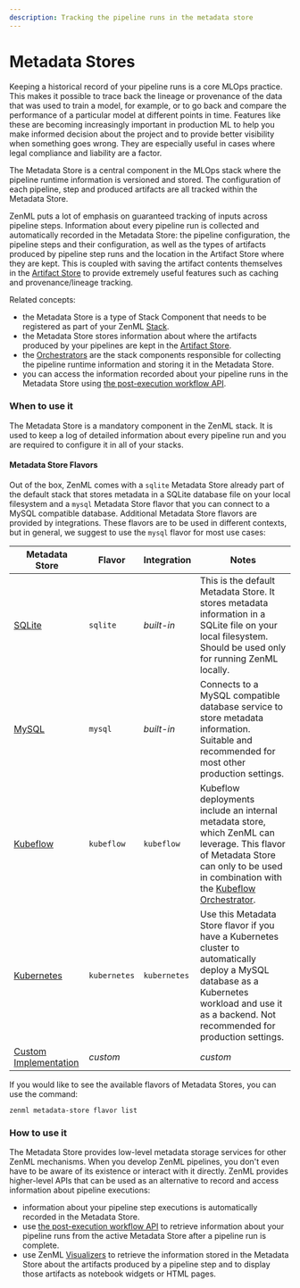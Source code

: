 ```yaml
---
description: Tracking the pipeline runs in the metadata store
---
```


# Metadata Stores

Keeping a historical record of your pipeline runs is a core MLOps practice. This makes it possible to trace back the lineage or provenance of the data that was used to train a model, for example, or to go back and compare the performance of a particular model at different points in time. Features like these are becoming increasingly important in production ML to help you make informed decision about the project and to provide better visibility when something goes wrong. They are especially useful in cases where legal compliance and liability are a factor.

The Metadata Store is a central component in the MLOps stack where the pipeline runtime information is versioned and stored. The configuration of each pipeline, step and produced artifacts are all tracked within the Metadata Store.

ZenML puts a lot of emphasis on guaranteed tracking of inputs across pipeline steps. Information about every pipeline run is collected and automatically recorded in the Metadata Store: the pipeline configuration, the pipeline steps and their configuration, as well as the types of artifacts produced by pipeline step runs and the location in the Artifact Store where they are kept. This is coupled with saving the artifact contents themselves in the [Artifact Store](../artifact\_stores/overview.md) to provide extremely useful features such as caching and provenance/lineage tracking.

Related concepts:

* the Metadata Store is a type of Stack Component that needs to be registered as part of your ZenML [Stack](../../developer-guide/stacks\_profiles\_repositories.md#stacks).
* the Metadata Store stores information about where the artifacts produced by your pipelines are kept in the [Artifact Store](../artifact\_stores/overview.md).
* the [Orchestrators](../orchestrators/overview.md) are the stack components responsible for collecting the pipeline runtime information and storing it in the Metadata Store.
* you can access the information recorded about your pipeline runs in the Metadata Store using [the post-execution workflow API](../../developer-guide/post-execution-workflow.md).

### When to use it

The Metadata Store is a mandatory component in the ZenML stack. It is used to keep a log of detailed information about every pipeline run and you are required to configure it in all of your stacks.

#### Metadata Store Flavors

Out of the box, ZenML comes with a `sqlite` Metadata Store already part of the default stack that stores metadata in a SQLite database file on your local filesystem and a `mysql` Metadata Store flavor that you can connect to a MySQL compatible database. Additional Metadata Store flavors are provided by integrations. These flavors are to be used in different contexts, but in general, we suggest to use the `mysql` flavor for most use cases:

| Metadata Store                                         | Flavor       | Integration  | Notes                                                                                                                                                                                                                |
| ------------------------------------------------------ | ------------ | ------------ | -------------------------------------------------------------------------------------------------------------------------------------------------------------------------------------------------------------------- |
| [SQLite](sqlite.md)                                    | `sqlite`     | _built-in_   | This is the default Metadata Store. It stores metadata information in a SQLite file on your local filesystem. Should be used only for running ZenML locally.                                                         |
| [MySQL](mysql.md)                                      | `mysql`      | _built-in_   | Connects to a MySQL compatible database service to store metadata information. Suitable and recommended for most other production settings.                                                                          |
| [Kubeflow](../secrets\_managers/gcloud.md)             | `kubeflow`   | `kubeflow`   | Kubeflow deployments include an internal metadata store, which ZenML can leverage. This flavor of Metadata Store can only to be used in combination with the [Kubeflow Orchestrator](../model\_deployers/kserve.md). |
| [Kubernetes](../secrets\_managers/hashicorp\_vault.md) | `kubernetes` | `kubernetes` | Use this Metadata Store flavor if you have a Kubernetes cluster to automatically deploy a MySQL database as a Kubernetes workload and use it as a backend. Not recommended for production settings.                  |
| [Custom Implementation](custom.md)                     | _custom_     |              | _custom_                                                                                                                                                                                                             |

If you would like to see the available flavors of Metadata Stores, you can use the command:

```shell
zenml metadata-store flavor list
```

### How to use it

The Metadata Store provides low-level metadata storage services for other ZenML mechanisms. When you develop ZenML pipelines, you don't even have to be aware of its existence or interact with it directly. ZenML provides higher-level APIs that can be used as an alternative to record and access information about pipeline executions:

* information about your pipeline step executions is automatically recorded in the Metadata Store.
* use [the post-execution workflow API](../../developer-guide/post-execution-workflow.md) to retrieve information about your pipeline runs from the active Metadata Store after a pipeline run is complete.
* use ZenML [Visualizers](../../developer-guide/visualizer.md) to retrieve the information stored in the Metadata Store about the artifacts produced by a pipeline step and to display those artifacts as notebook widgets or HTML pages.
